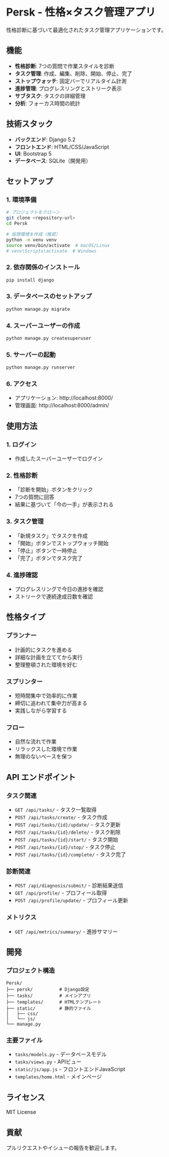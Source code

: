 # Persk - 性格×タスク管理アプリ

性格診断に基づいて最適化されたタスク管理アプリケーションです。

## 機能

- **性格診断**: 7つの質問で作業スタイルを診断
- **タスク管理**: 作成、編集、削除、開始、停止、完了
- **ストップウォッチ**: 固定バーでリアルタイム計測
- **進捗管理**: プログレスリングとストリーク表示
- **サブタスク**: タスクの詳細管理
- **分析**: フォーカス時間の統計

## 技術スタック

- **バックエンド**: Django 5.2
- **フロントエンド**: HTML/CSS/JavaScript
- **UI**: Bootstrap 5
- **データベース**: SQLite（開発用）

## セットアップ

### 1. 環境準備

```bash
# プロジェクトをクローン
git clone <repository-url>
cd Persk

# 仮想環境を作成（推奨）
python -m venv venv
source venv/bin/activate  # macOS/Linux
# venv\Scripts\activate  # Windows
```

### 2. 依存関係のインストール

```bash
pip install django
```

### 3. データベースのセットアップ

```bash
python manage.py migrate
```

### 4. スーパーユーザーの作成

```bash
python manage.py createsuperuser
```

### 5. サーバーの起動

```bash
python manage.py runserver
```

### 6. アクセス

- アプリケーション: http://localhost:8000/
- 管理画面: http://localhost:8000/admin/

## 使用方法

### 1. ログイン
- 作成したスーパーユーザーでログイン

### 2. 性格診断
- 「診断を開始」ボタンをクリック
- 7つの質問に回答
- 結果に基づいて「今の一手」が表示される

### 3. タスク管理
- 「新規タスク」でタスクを作成
- 「開始」ボタンでストップウォッチ開始
- 「停止」ボタンで一時停止
- 「完了」ボタンでタスク完了

### 4. 進捗確認
- プログレスリングで今日の進捗を確認
- ストリークで連続達成日数を確認

## 性格タイプ

### プランナー
- 計画的にタスクを進める
- 詳細な計画を立ててから実行
- 整理整頓された環境を好む

### スプリンター
- 短時間集中で効率的に作業
- 締切に追われて集中力が高まる
- 実践しながら学習する

### フロー
- 自然な流れで作業
- リラックスした環境で作業
- 無理のないペースを保つ

## API エンドポイント

### タスク関連
- `GET /api/tasks/` - タスク一覧取得
- `POST /api/tasks/create/` - タスク作成
- `POST /api/tasks/{id}/update/` - タスク更新
- `POST /api/tasks/{id}/delete/` - タスク削除
- `POST /api/tasks/{id}/start/` - タスク開始
- `POST /api/tasks/{id}/stop/` - タスク停止
- `POST /api/tasks/{id}/complete/` - タスク完了

### 診断関連
- `POST /api/diagnosis/submit/` - 診断結果送信
- `GET /api/profile/` - プロフィール取得
- `POST /api/profile/update/` - プロフィール更新

### メトリクス
- `GET /api/metrics/summary/` - 進捗サマリー

## 開発

### プロジェクト構造
```
Persk/
├── persk/          # Django設定
├── tasks/          # メインアプリ
├── templates/      # HTMLテンプレート
├── static/         # 静的ファイル
│   ├── css/
│   └── js/
└── manage.py
```

### 主要ファイル
- `tasks/models.py` - データベースモデル
- `tasks/views.py` - APIビュー
- `static/js/app.js` - フロントエンドJavaScript
- `templates/home.html` - メインページ

## ライセンス

MIT License

## 貢献

プルリクエストやイシューの報告を歓迎します。
